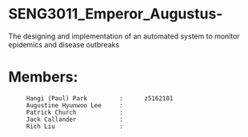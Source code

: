 # SENG3011_Emperor_Augustus-
  The designing and implementation of an automated system to monitor epidemics and disease outbreaks    
  # Members: 
         Hangi (Paul) Park         :      z5162101   
         Augustine Hyunwoo Lee     :        
         Patrick Church            :  
         Jack Callander            :  
         Rich Liu                  :   
